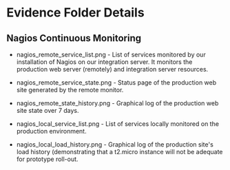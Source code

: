 Evidence Folder Details
=======================

## Nagios Continuous Monitoring ##

* nagios_remote_service_list.png - List of services monitored by our
  installation of Nagios on our integration server. It monitors the
  production web server (remotely) and integration server resources.
 
* nagios_remote_service_state.png - Status page of the production web
  site generated by the remote monitor.

* nagios_remote_state_history.png - Graphical log of the production
  web site state over 7 days.

* nagios_local_service_list.png - List of services locally monitored
  on the production environment.

* nagios_local_load_history.png - Graphical log of the production
  site's load history (demonstrating that a t2.micro instance will not
  be adequate for prototype roll-out.

